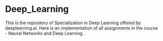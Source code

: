 # Deep_Learning

This is the repository of Specialization in Deep Learning offered by deeplearning.ai. Here is an implementation of all assignments in the course - Neural Networks and Deep Learning .
